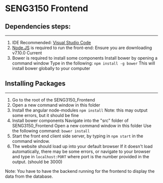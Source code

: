 # SENG3150 Frontend
## Dependencies steps:
------
1. IDE Recommended: [Visual Studio Code](https://code.visualstudio.com/Download)
2. [Node.JS](https://nodejs.org/en/) is required to run the front-end:
Ensure you are downloading v7.10.0 Current
3. Bower is required to install some components
Install bower by opening a command window
Type in the following:
`npm install -g bower`
This will install bower globally to your computer

## Installing Packages
------
1. Go to the root of the SENG3150_Frontend
2. Open a new command window in this folder
3. Install the angular node-modules
`npm install`
Note: this may output some errors, but it should be fine
4. Install bower components
Navigate into the "src" folder of SENG3150_Frontend
Open a new command window in this folder
Use the following command: `bower install`
5. Start the front end client side server, by typing in `npm start` in the command window.
6. The website should load up into your default browser
If it doesn't load automatically, there may be some errors, or navigate to your browser and type in `localhost:PORT`
    where port is the number provided in the output. (should be 3000)
	
Note: You have to have the backend running for the frontend to display the data from the database.
